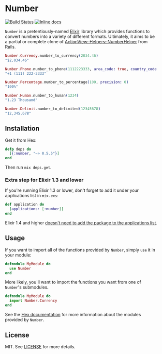 # Number

[![Build Status](https://travis-ci.org/danielberkompas/number.svg?branch=master)](https://travis-ci.org/danielberkompas/number)
[![Inline docs](http://inch-ci.org/github/danielberkompas/number.svg?branch=master)](http://inch-ci.org/github/danielberkompas/number)

`Number` is a pretentiously-named
[Elixir](https://github.com/elixir-lang/elixir) library which provides
functions to convert numbers into a variety of different formats. Ultimately,
it aims to be a partial or complete clone of
[ActionView::Helpers::NumberHelper](http://api.rubyonrails.org/classes/ActionView/Helpers/NumberHelper.html)
from Rails.

```elixir
Number.Currency.number_to_currency(2034.46)
"$2,034.46"

Number.Phone.number_to_phone(1112223333, area_code: true, country_code: 1)
"+1 (111) 222-3333"

Number.Percentage.number_to_percentage(100, precision: 0)
"100%"

Number.Human.number_to_human(1234)
"1.23 Thousand"

Number.Delimit.number_to_delimited(12345678)
"12,345,678"
```

## Installation

Get it from Hex:

```elixir
defp deps do
  [{:number, "~> 0.5.5"}]
end
```

Then run `mix deps.get`. 

### Extra step for Elixir 1.3 and lower

If you're running Elixir 1.3 or lower, don't forget to add it under your
applications list in `mix.exs`:

```elixir
def application do
  [applications: [:number]]
end
```

Elixir 1.4 and higher [doesn't need to add the package to the applications list](https://sergiotapia.me/application-inference-in-elixir-1-4-ae9e43e90301#.va80lbj94).

## Usage

If you want to import all of the functions provided by `Number`, simply `use`
it in your module:

```elixir
defmodule MyModule do
  use Number
end
```

More likely, you'll want to import the functions you want from one of
`Number`'s submodules.

```elixir
defmodule MyModule do
  import Number.Currency
end
```

See the [Hex documentation](http://hexdocs.pm/number/) for more information
about the modules provided by `Number`.

## License
MIT. See [LICENSE](/LICENSE) for more details.

